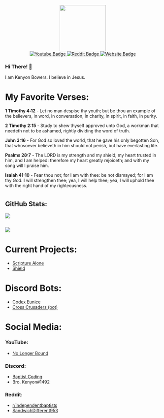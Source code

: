 <div id="profile_picture" align="center">
  <img src="https://avatars.githubusercontent.com/u/83834271?v=4" width="150" />
</div>
<div id="badges" align="center">
  <a target="_blank" href="https://youtube.com/@NoLongerBound">
    <img src="https://img.shields.io/badge/YouTube-red?style=for-the-badge&logo=youtube&logoColor=white" alt="Youtube Badge"/>
  </a>
  <a target="_blank" href="https://reddit.com/user/SandwichDifferent953">
    <img src="https://img.shields.io/badge/Reddit-orange?style=for-the-badge&logo=reddit&logoColor=white" alt="Reddit Badge"/>
  </a>
  <a target="_blank" href="https://kenyonbowers.github.io">
    <img src="https://img.shields.io/badge/Website-blue?style=for-the-badge" alt="Website Badge"/>
  </a>
</div>

### Hi There! 👋
I am Kenyon Bowers. I believe in Jesus.
# My Favorite Verses:
**1 Timothy 4:12** - Let no man despise thy youth; but be thou an example of the believers, in word, in conversation, in charity, in spirit, in faith, in purity.

**2 Timothy 2:15** - Study to shew thyself approved unto God, a workman that needeth not to be ashamed, rightly dividing the word of truth.

**John 3:16** - For God so loved the world, that he gave his only begotten Son, that whosoever believeth in him should not perish, but have everlasting life.

**Psalms 28:7** - The LORD is my strength and my shield; my heart trusted in him, and I am helped: therefore my heart greatly rejoiceth; and with my song will I praise him.

**Isaiah 41:10** - Fear thou not; for I am with thee: be not dismayed; for I am thy God: I will strengthen thee; yea, I will help thee; yea, I will uphold thee with the right hand of my righteousness.


#
## GitHub Stats:

<picture>
  <source srcset="https://github-readme-streak-stats.herokuapp.com/?user=kenyonbowers&theme=light" media="(prefers-color-scheme: light)"></source>
  <source srcset="https://github-readme-streak-stats.herokuapp.com/?user=kenyonbowers&theme=dark" media="(prefers-color-scheme: dark)"></source>
  <img src="#">
</picture>

##

<picture>
  <source srcset="https://github-readme-stats.vercel.app/api/top-langs/?username=kenyonbowers&theme=light&layout=compact" media="(prefers-color-scheme: light)"></source>
  <source srcset="https://github-readme-stats.vercel.app/api/top-langs/?username=kenyonbowers&theme=dark&layout=compact" media="(prefers-color-scheme: dark)"></source>
  <img src="#">
</picture>

# Current Projects:
- [Scripture Alone](https://scripturealone.app)
- [Shield](https://github.com/kenyonbowers/shield)

# Discord Bots:
- [Codex Eunice](https://kenyonbowers.github.io/codex-eunice)
- [Cross Crusaders (bot)](https://github.com/CrossCrusaders/CrossCrusadersBot)

# Social Media:
### YouTube:
- [No Longer Bound](https://www.youtube.com/@NoLongerBound)
### Discord:
- [Baptist Coding](https://discord.gg/9SBsB9syhe)
- Bro. Kenyon#1492
### Reddit:
- [r/independentbaptists](https://reddit.com/r/independentbaptists)
- [SandwichDifferent953](https://reddit.com/user/SandwichDifferent953)
